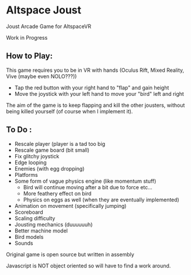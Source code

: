 # Altspace Joust
Joust Arcade Game for AltspaceVR

Work in Progress

## How to Play:
  This game requires you to be in VR with hands (Oculus Rift, Mixed Reality, Vive (maybe even NOLO???))

  - Tap the red button with your right hand to "flap" and gain height
  - Move the joystick with your left hand to move your "bird" left and right
  
  The aim of the game is to keep flapping and kill the other jousters, without being killed yourself (of course when I implement it). 

##  To Do :
 - Rescale player (player is a tad too big
 - Rescale game board (bit small)
 - Fix glitchy joystick
 - Edge looping
 - Enemies (with egg dropping)
 - Platforms
 - Some form of vague physics engine (like momentum stuff)
     - Bird will continue moving after a bit due to force etc...
     - More feathery effect on bird
     - Physics on eggs as well (when they are eventually implemented)
 - Animation on movement (specifically jumping)
 - Scoreboard
 - Scaling difficulty
 - Jousting mechanics (duuuuuuh)
 - Better machine model
 - Bird models
 - Sounds
 
 Original game is open source but written in assembly
 
 Javascript is NOT object oriented so will have to find a work around.
